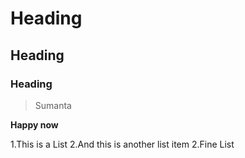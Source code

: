 # Heading
## Heading
### Heading
> Sumanta

**Happy now**

1.This is a List
2.And this is another list item
2.Fine List